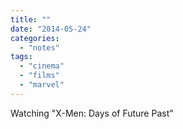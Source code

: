 ```yaml
---
title: ""
date: "2014-05-24"
categories: 
  - "notes"
tags: 
  - "cinema"
  - "films"
  - "marvel"
---
```


Watching "X-Men: Days of Future Past"
